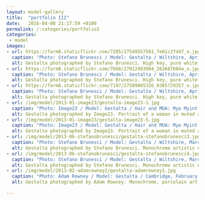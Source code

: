 ```yaml
---
layout: model-gallery
title:  "portfolio III"
date:   2016-04-08 21:17:59 +0100
permalink: /:categories/portfolio3
categories:
 - model
images:
- url: https://farm8.staticflickr.com/7205/27549557581_fe01c2fd4f_o.jpg
  caption: "Photo: Stefano Brunesci / Model: Gestalta / Wiltshire, April 2013"
  alt: Gestalta photographed by Stefano Brunesci. High key, pure white beauty image
- url: https://farm8.staticflickr.com/7668/27012493084_263687604a_o.jpg
  caption: "Photo: Stefano Brunesci / Model: Gestalta / Wiltshire, April 2013"
  alt: Gestalta photographed by Stefano Brunesci. High key, pure white beauty image
- url: https://farm8.staticflickr.com/7197/27589005326_0385729357_o.jpg
  caption: "Photo: Stefano Brunesci / Model: Gestalta / Wiltshire, April 2013"
  alt: Gestalta photographed by Stefano Brunesci. High key, pure white beauty image
- url: /img/model/2013-01-image23/gestalta-image23-1.jpg
  caption: "Photo: Image23 / Model: Gestalta / Hair and MUA: Myo Myint / London, January 2013"
  alt: Gestalta photographed by Image23. Portrait of a woman in muted and misty colours
- url: /img/model/2013-01-image23/gestalta-image23-5.jpg
  caption: "Photo: Image23 / Model: Gestalta / Hair and MUA: Myo Myint / London, January 2013"
  alt: Gestalta photographed by Image23. Portrait of a woman in muted and misty colours
- url: /img/model/2013-06-stefanobrunesci/gestalta-stefanobrunesci3.jpg
  caption: "Photo: Stefano Brunesci / Model: Gestalta / Wiltshire, March 2013"
  alt: Gestalta photographed by Stefano Brunesci. Monochrome artistic nude image
- url: /img/model/2013-06-stefanobrunesci/gestalta-stefanobrunesci4.jpg
  caption: "Photo: Stefano Brunesci / Model: Gestalta / Wiltshire, March 2013"
  alt: Gestalta photographed by Stefano Brunesci. Monochrome artistic nude image
- url: /img/model/2013-02-adamrowney2/gestalta-adamrowney1.jpg
  caption: "Photo: Adam Rowney / Model: Gestalta / Cambridge, February 2013"
  alt: Gestalta photographed by Adam Rowney. Monochrome, porcelain art nude image of a woman

---
```

